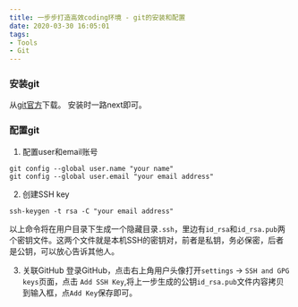 ```yaml
---
title: 一步步打造高效coding环境 - git的安装和配置
date: 2020-03-30 16:05:01
tags:
- Tools
- Git
---
```


### 安装git
从[git官方](https://git-scm.com/downloads)下载。
安装时一路next即可。

### 配置git
1. 配置user和email账号
```shell
git config --global user.name "your name"
git config --global user.email "your email address"
```
2. 创建SSH key
```shell
ssh-keygen -t rsa -C "your email address"
```
以上命令将在用户目录下生成一个隐藏目录`.ssh`，里边有`id_rsa`和`id_rsa.pub`两个密钥文件。这两个文件就是本机SSH的密钥对，前者是私钥，务必保密，后者是公钥，可以放心告诉其他人。

3. 关联GitHub
登录GitHub，点击右上角用户头像打开`settings` -> `SSH and GPG keys`页面，点击  `Add SSH Key`,将上一步生成的公钥`id_rsa.pub`文件内容拷贝到输入框，点`Add Key`保存即可。
